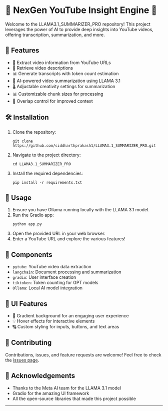 # 🚀 NexGen YouTube Insight Engine 🚀

Welcome to the LLAMA3.1_SUMMARIZER_PRO repository! This project leverages the power of AI to provide deep insights into YouTube videos, offering transcription, summarization, and more.

## 🌟 Features

- 🔗 Extract video information from YouTube URLs
- 📝 Retrieve video descriptions
- 📊 Generate transcripts with token count estimation
- 🧠 AI-powered video summarization using LLAMA 3.1
- 🌡️ Adjustable creativity settings for summarization
- 📊 Customizable chunk sizes for processing
- 🔗 Overlap control for improved context

## 🛠️ Installation

1. Clone the repository:
   ```
   git clone https://github.com/siddharthprakash1/LLAMA3.1_SUMMARIZER_PRO.git
   ```
2. Navigate to the project directory:
   ```
   cd LLAMA3.1_SUMMARIZER_PRO
   ```
3. Install the required dependencies:
   ```
   pip install -r requirements.txt
   ```

## 🚀 Usage

1. Ensure you have Ollama running locally with the LLAMA 3.1 model.
2. Run the Gradio app:
   ```
   python app.py
   ```
3. Open the provided URL in your web browser.
4. Enter a YouTube URL and explore the various features!

## 🧩 Components

- `pytube`: YouTube video data extraction
- `langchain`: Document processing and summarization
- `gradio`: User interface creation
- `tiktoken`: Token counting for GPT models
- `Ollama`: Local AI model integration

## 🎨 UI Features

- 🌈 Gradient background for an engaging user experience
- 💡 Hover effects for interactive elements
- 🔠 Custom styling for inputs, buttons, and text areas

## 🤝 Contributing

Contributions, issues, and feature requests are welcome! Feel free to check the [issues page](https://github.com/siddharthprakash1/LLAMA3.1_SUMMARIZER_PRO/issues).


## 🙏 Acknowledgements

- Thanks to the Meta AI team for the LLAMA 3.1 model
- Gradio for the amazing UI framework
- All the open-source libraries that made this project possible

---
